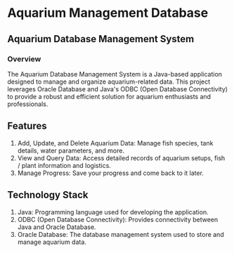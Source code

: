 ﻿# Aquarium Management Database
## Aquarium Database Management System
### Overview
The Aquarium Database Management System is a Java-based application designed to manage and organize aquarium-related data. This project leverages Oracle Database and Java's ODBC (Open Database Connectivity) to provide a robust and efficient solution for aquarium enthusiasts and professionals.

## Features
1) Add, Update, and Delete Aquarium Data: Manage fish species, tank details, water parameters, and more.
2) View and Query Data: Access detailed records of aquarium setups, fish / plant information and logistics.
3) Manage Progress: Save your progress and come back to it later.
## Technology Stack
1) Java: Programming language used for developing the application.
2) ODBC (Open Database Connectivity): Provides connectivity between Java and Oracle Database.
3) Oracle Database: The database management system used to store and manage aquarium data.
